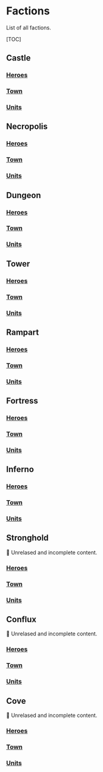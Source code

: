 # Factions

List of all factions.

[TOC]


## Castle


### [Heroes](heroes.md#castle)


### [Town](towns.md#castle)


### [Units](units.md#castle)


## Necropolis


### [Heroes](heroes.md#necropolis)


### [Town](towns.md#necropolis)


### [Units](units.md#necropolis)


## Dungeon


### [Heroes](heroes.md#dungeon)


### [Town](towns.md#dungeon)


### [Units](units.md#dungeon)


## Tower


### [Heroes](heroes.md#tower)


### [Town](towns.md#tower)


### [Units](units.md#tower)


## Rampart


### [Heroes](heroes.md#rampart)


### [Town](towns.md#rampart)


### [Units](units.md#rampart)


## Fortress


### [Heroes](heroes.md#fortress)


### [Town](towns.md#fortress)


### [Units](units.md#fortress)


## Inferno


### [Heroes](heroes.md#inferno)


### [Town](towns.md#inferno)


### [Units](units.md#inferno)


## Stronghold

🔮 Unrelased and incomplete content.


### [Heroes](heroes.md#stronghold)


### [Town](towns.md#stronghold)


### [Units](units.md#stronghold)


## Conflux

🔮 Unrelased and incomplete content.


### [Heroes](heroes.md#conflux)


### [Town](towns.md#conflux)


### [Units](units.md#conflux)


## Cove

🔮 Unrelased and incomplete content.


### [Heroes](heroes.md#cove)


### [Town](towns.md#cove)


### [Units](units.md#cove)
